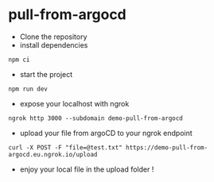 # pull-from-argocd

- Clone the repository
- install dependencies

```
npm ci
```

- start the project

```
npm run dev
```

- expose your localhost with ngrok

```
ngrok http 3000 --subdomain demo-pull-from-argocd
```

- upload your file from argoCD to your ngrok endpoint

```
curl -X POST -F "file=@test.txt" https://demo-pull-from-argocd.eu.ngrok.io/upload
```

- enjoy your local file in the upload folder !
